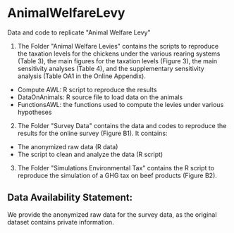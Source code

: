 # AnimalWelfareLevy
Data and code to replicate "Animal Welfare Levy"

1. The Folder "Animal Welfare Levies" contains the scripts to reproduce the taxation levels for the chickens under the various rearing systems (Table 3), the main figures for the taxation levels (Figure 3), the main sensitivity analyses (Table 4), and the supplementary sensitivity analysis (Table OA1 in the Online Appendix). 
- Compute AWL: R script to reproduce the results
- DataOnAnimals: R source file to load data on the animals
- FunctionsAWL: the functions used to compute the levies under various hypotheses

2. The Folder "Survey Data" contains the data and codes to reproduce the results for the online survey (Figure B1). It contains:
- The anonymized raw data (R data)
- The script to clean and analyze the data (R script)

3. The Folder "Simulations Environmental Tax" contains the R script to reproduce the simulation of a GHG tax on beef products (Figure B2). 



## Data Availability Statement: 
We provide the anonymized raw data for the survey data, as the original dataset contains private information. 
